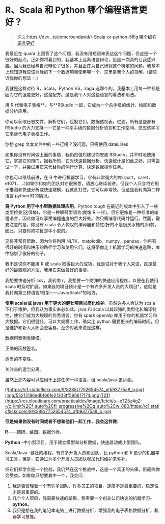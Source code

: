 # R、Scala 和 Python 哪个编程语言更好？

> 原文:[https://dev . to/tomerbendavid/r-Scala-or-python-56lg 哪个编程语言更好](https://dev.to/tomerbendavid/which-programming-language-is-better-r-scala-or-python-56lg)

我最近在 quora 上回答了这个问题，我没有用短语来表达这个问题，但这是一个很好的起点。正如你将看到的，我基本上远离语言辩论，但这一次真的让我感兴趣。因为我已经与自己辩论了很多，并且正在为自己研究这个特定的问题，我基本上想知道我应该为我的下一个数据项目使用哪一个，这里是我个人的见解。(请告诉我你的想法！:)

我就是这样对待 R，Scala，Python VS，saga 选哪个的。我基本上用每一种都是因为它的强度更好，这是配方。这是我个人对这些语言的看法和用法。

用 R 代替电子表格**。与**RStudio 一起，它成为一个杀手级的统计、绘图和数据分析应用。

你可以获取日志文件，解析它们，绘制它们，数据透视表，过滤。所有这些都有 RStudio 的大力支持——它是一种杀手级的数据分析语言和工作空间，您应该学习它来替代电子表格工作。

你想 grep 文本文件中的一些行吗？没问题，只需使用:dateLines

如果你没有时间做上面的事情，我仍然强烈建议你安装 RStudio，并不时地使用它，掌握它的窍门，据我所知，它对快速数据分析、快速统计是如此之好，只需尝试一下，并尝试用它来代替你的例行计算、快速数据操作任务。

你也可以继续前进，在 R 中进行机器学习，它有非常强大的库(rpart，caret，e1071，...)如果你和你的团队对它很熟悉，请放心继续前进，但我个人只会将它用于推测和快速分析或快速建模，我就此打住，它可以非常快，但这是我转向第二种语言 python 时的情况。

**将 Python 用于中小型数据处理应用**。Python tough 在最近的版本中引入了一些类型检查(这很棒)，它是一种解释型语言(就像 R 一样)，但它更像是一种标准的编程语言，因此你可以享受编程速度的巨大好处。你只需编写代码并运行。然而，需要注意的是，你没有 scala 令人惊叹的编译器和特性(好的不是厨房水槽的那种)。因此，只要你的项目是中小型的。

这将非常有帮助，因为你将利用 NLTK，matplotlib，numpy，pandas，你将有很好的时间和快乐的路径学习和使用它们。这将带你走上机器学习的快速道路，库中捆绑了很好的例子。

我不是说你不能用 R 或 scala 取得巨大的成功，我是说对于我个人来说，这是最好的最直观的方法，我用它来做最好的事情。

我想要快速分析 csv，我转向 r。我想要一个防弹的快速应用程序，以便在我使用 scala 时及时扩展。如果我的项目预计是一个有许多开发人员的大项目*，这就是我转向第三种语言/框架——Java/Scala*的地方。

**使用 scala(或 java)** **用于更大的健壮项目以简化维护**。虽然许多人会认为 scala 不利于维护，但我认为事实未必如此。java 和 scala 以其超强的类型化和编译特性，使它们成为大规模的优秀语言。你有 spark opennlp 库用于你的机器学习和大数据。它们很健壮，可以大规模工作，确实比 python 需要更长的编码时间，但是维护和新人入职会更容易，至少对我来说是这样。

数据用案例类建模。

正确的函数签名。

适当的不变性。

关注点的适当分离。

虽然上述内容可以应用于上述任何一种语言，但 scala/java 更适合。

[![https://c1.staticflickr.com/9/8288/7752654574_afb93775a8_b.jpg](img/55213186edbf66fe21303ff596817174.png)T2】](https://res.cloudinary.com/practicaldev/image/fetch/s--xTZ5z4gZ--/c_limit%2Cf_auto%2Cfl_progressive%2Cq_auto%2Cw_880/https://c1.staticflickr.com/9/8288/7752654574_afb93775a8_b.jpg)

**但是如果你没有时间或者不想和他们一起工作，我会这样做**:

**R**——调研、绘图、数据分析。

**Python** -中小型项目，用于建立模型和分析数据，快速启动或小型团队。

Scala/Java -健壮的编程，有许多开发人员和团队，比 python 和 R 更少的机器学习工具，但是，它通过为多个开发人员团队增加代码维护来弥补。

把它们都学会是一个挑战，我仍然在这个挑战中，这是一个真正的头痛，但最终你会受益。如果你只想要其中一个，我会问:

1.  我是否管理着一个有许多团队、许多员工的项目，速度不是最重要的，稳定性才是最重要的。
2.  几个个人项目，我需要快速的结果，我需要一个创业公司快速的机器学习- **python。**
3.  我只是想在我的笔记本电脑上进行数据分析，增强我的电子表格数据分析，机器学习技能。
